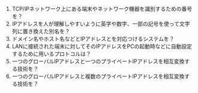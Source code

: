 1. TCP/IPネットワーク上にある端末やネットワーク機器を識別するための番号を？
2. IPアドレスを人が理解しやすいように英字や数字、一部の記号を使って文字列に置き換えた別名を？
3. ドメイン名やホスト名などとIPアドレスとを対応つけるシステムを？
4. LANに接続された端末に対してそのIPアドレスをPCの起動時などに自動設定するために用いるプロトコルは？
5. 一つのグローバルIPアドレスと一つのプライベートIPアドレスを相互変換する技術を？
6. 一つのグローバルIPアドレスと複数のプライベートIPアドレスを相互変換する技術を？
